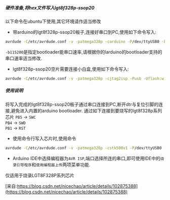 
##### 硬件准备,将hex文件写入lgt8f328p-ssop20
以下命令在ubuntu下使用,其它环境请作适当修改

+ 带arduino的lgt8f328p-ssop20板子,连接好串口到PC,使用如下命令写入:
```bash
avrdude -C/etc/avrdude.conf -v -patmega328p -carduino -P/dev/ttyUSB0 -b115200 -D -Uflash:w:LarduinoISP_F328PS20.hex:i 
```
`-b115200`是指定bootloader能串口速率,请根据你的larduino的bootloader支持的串口速率适当修改.

+ lgt8f328p-ssop20空片需要连接小白盒,使用如下命令写入:
```bash
avrdude -C/etc/avrdude.conf -v -patmega328p -cjtag2isp -Pusb -Uflash:w:LarduinoISP_F328PS20.hex:i 
```

##### 使用说明
将写入完成的lgt8f328p-ssop20板子通过串口连接到PC,断开dtr与复位引脚的连接,避免进入内置的arduino bootloader.
通过如下连接到要烧写的lgt8f328p系列芯片
`PB5` -> `SWC`  
`PB4` -> `SWD`  
`PB1` -> `RST`  


+ 使用命令行写入芯片时,使用命令
```bash
avrdude -C/etc/avrdude.conf -v -patmega328p -cstk500v1 -P/dev/ttyUSB0 -Uflash:w:your_app_lgt8f328p.hex:i
```

+ Arduino IDE中选择编程器为`AVR ISP`,端口选择所连的串口,即可使用IDE中的`烧录引导程序`和`使用编程器上传`两项菜单功能.


仅适用于烧录LGT8F328P系列芯片

[来自:https://blog.csdn.net/nicechao/article/details/102875388](https://blog.csdn.net/nicechao/article/details/102875388)

